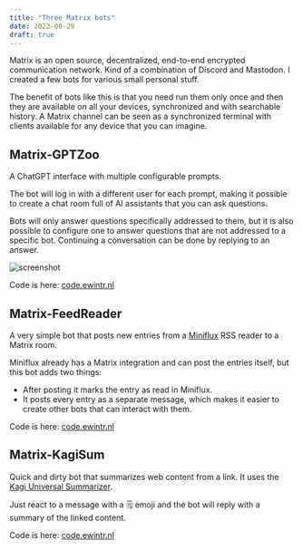 ```yaml
---
title: "Three Matrix bots"
date: 2023-08-29
draft: true
---
```


Matrix is an open source, decentralized, end-to-end encrypted communication network. Kind of a combination of Discord and Mastodon. I created a few bots for various small personal stuff.<!-- more -->

The benefit of bots like this is that you need run them only once and then they are available on all your devices, synchronized and with searchable history. A Matrix channel can be seen as a synchronized terminal with clients available for any device that you can imagine.

## Matrix-GPTZoo

A ChatGPT interface with multiple configurable prompts.

The bot will log in with a different user for each prompt, making it possible to create a chat room full of AI assistants that you can ask questions.

Bots will only answer questions specifically addressed to them, but it is also possible to configure one to answer questions that are not addressed to a specific bot. Continuing a conversation can be done by replying to an answer.

![screenshot](/image/gptzoo-screenshot.png)

Code is here: [code.ewintr.nl](https://code.ewintr.nl/ewintr/matrix-gptzoo)

## Matrix-FeedReader

A very simple bot that posts new entries from a [Miniflux](https://miniflux.app/) RSS reader to a Matrix room.

Miniflux already has a Matrix integration and can post the entries itself, but this bot adds two things:

* After posting it marks the entry as read in Miniflux.
* It posts every entry as a separate message, which makes it easier to create other bots that can interact with them.

Code is here: [code.ewintr.nl](https://code.ewintr.nl/ewintr/matrix-feedreader)

## Matrix-KagiSum

Quick and dirty bot that summarizes web content from a link. It uses the [Kagi Universal Summarizer](https://blog.kagi.com/universal-summarizer).

Just react to a message with a 🗒️ emoji and the bot will reply with a summary of the linked content.

Code is here: [code.ewintr.nl](https://code.ewintr.nl/ewintr/matrix-kagisum)
